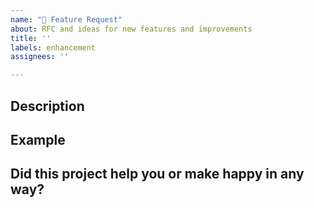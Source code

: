 ```yaml
---
name: "🚀 Feature Request"
about: RFC and ideas for new features and improvements
title: ''
labels: enhancement
assignees: ''

---
```


## Description
<!-- A clear and concise description of the new feature. -->

## Example
<!-- A simple example of the new feature in action (include PHP code example.)
     If the new feature changes an existing feature, include a simple before/after comparison. -->

## Did this project help you or make happy in any way?

<!-- Optional: Sometimes we get tired of reading bug reports and working on complex features, so if you have anything positive to share about how this library might have helped you we'd love to hear it! -->
